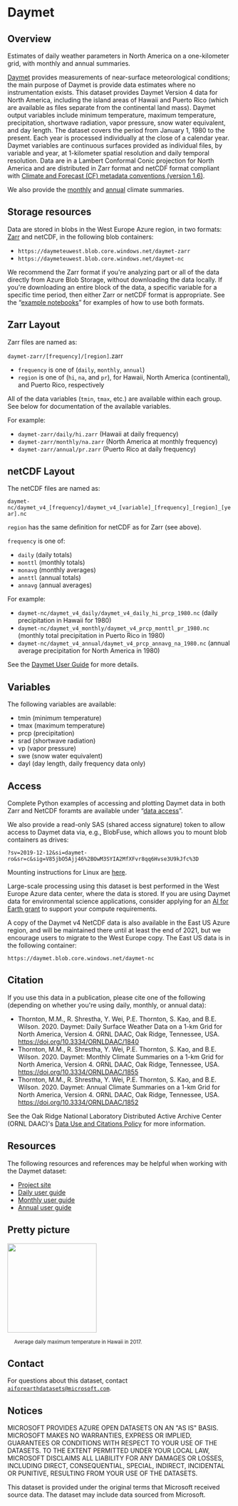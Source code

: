 # Daymet

## Overview

Estimates of daily weather parameters in North America on a one-kilometer grid, with monthly and annual summaries.

[Daymet](https://daymet.ornl.gov/) provides measurements of near-surface meteorological conditions; the main purpose of Daymet is provide data estimates where no instrumentation exists.
This dataset provides Daymet Version 4 data for North America, including the island areas of Hawaii and Puerto Rico (which are available as files separate from the continental land mass). Daymet output variables include minimum temperature, maximum temperature, precipitation, shortwave radiation, vapor pressure, snow water equivalent, and day length. The dataset covers the period from January 1, 1980 to the present. Each year is processed individually at the close of a calendar year. Daymet variables are continuous surfaces provided as individual files, by variable and year, at 1-kilometer spatial resolution and daily temporal resolution. Data are in a Lambert Conformal Conic projection for North America and are distributed in Zarr format and netCDF format compliant with [Climate and Forecast (CF) metadata conventions (version 1.6)](http://cfconventions.org/).  

We also provide the [monthly](https://daac.ornl.gov/DAYMET/guides/Daymet_V4_Monthly_Climatology.html) and [annual](https://daac.ornl.gov/DAYMET/guides/Daymet_V4_Annual_Climatology.html) climate summaries.


## Storage resources 

Data are stored in blobs in the West Europe Azure region, in two formats: [Zarr](https://zarr.readthedocs.io/) and netCDF, in the following blob containers:

* `https://daymeteuwest.blob.core.windows.net/daymet-zarr`
* `https://daymeteuwest.blob.core.windows.net/daymet-nc`

We recommend the Zarr format if you're analyzing part or all of the data directly from Azure Blob Storage, without downloading the data locally.
If you're downloading an entire block of the data, a specific variable for a specific time period, then either Zarr or netCDF format is appropriate.
See the &ldquo;<a href="https://azure.microsoft.com/en-us/services/open-datasets/catalog/daymet?tab=data-access">example notebooks</a>&rdquo; for examples of how to use both formats.


## Zarr Layout

Zarr files are named as:

`daymet-zarr/[frequency]/[region]`.zarr

* `frequency` is one of (`daily`, `monthly`, `annual`)
* `region` is one of (`hi`, `na`, and `pr`), for Hawaii, North America (continental), and Puerto Rico, respectively

All of the data variables (`tmin`, `tmax`, etc.) are available within each group.  See below for documentation of the available variables.

For example:

* `daymet-zarr/daily/hi.zarr` (Hawaii at daily frequency)
* `daymet-zarr/monthly/na.zarr` (North America at monthly frequency)
* `daymet-zarr/annual/pr.zarr` (Puerto Rico at daily frequency)


## netCDF Layout

The netCDF files are named as:

`daymet-nc/daymet_v4_[frequency]/daymet_v4_[variable]_[frequency]_[region]_[year].nc`

`region` has the same definition for netCDF as for Zarr (see above).

`frequency` is one of:

* `daily` (daily totals)
* `monttl` (monthly totals)
* `monavg` (monthly averages)
* `annttl` (annual totals)
* `annavg` (annual averages)

For example:

* `daymet-nc/daymet_v4_daily/daymet_v4_daily_hi_prcp_1980.nc` (daily precipitation in Hawaii for 1980)
* `daymet-nc/daymet_v4_monthly/daymet_v4_prcp_monttl_pr_1980.nc` (monthly total precipitation in Puerto Rico in 1980)
* `daymet-nc/daymet_v4_annual/daymet_v4_prcp_annavg_na_1980.nc` (annual average precipitation for North America in 1980)

See the [Daymet User Guide](https://daac.ornl.gov/DAYMET/guides/Daymet_V4_Monthly_Climatology.html) for more details.


## Variables

The following variables are available:

* tmin (minimum temperature)
* tmax (maximum temperature)
* prcp (precipitation)
* srad (shortwave radiation)
* vp (vapor pressure)
* swe (snow water equivalent)
* dayl (day length, daily frequency data only)


## Access

Complete Python examples of accessing and plotting Daymet data in both Zarr and NetCDF foramts are available under &ldquo;<a href="https://azure.microsoft.com/en-us/services/open-datasets/catalog/daymet?tab=data-access">data access</a>&rdquo;.

We also provide a read-only SAS (shared access signature) token to allow access to Daymet data via, e.g., BlobFuse, which allows you to mount blob containers as drives:

`?sv=2019-12-12&si=daymet-ro&sr=c&sig=V85jbO5Ajj46%2BOwM3SYIA2MfXFvr8qq6Hvse3U9kJfc%3D`

Mounting instructions for Linux are [here](https://docs.microsoft.com/en-us/azure/storage/blobs/storage-how-to-mount-container-linux).

Large-scale processing using this dataset is best performed in the West Europe Azure data center, where the data is stored.  If you are using Daymet data for environmental science applications, consider applying for an [AI for Earth grant](http://aka.ms/aiforearth) to support your compute requirements.

A copy of the Daymet v4 NetCDF data is also available in the East US Azure region, and will be maintained there until at least the end of 2021, but we encourage users to migrate to the West Europe copy.  The East US data is in the following container:

`https://daymet.blob.core.windows.net/daymet-nc`


## Citation

If you use this data in a publication, please cite one of the following (depending on whether you're using daily, monthly, or annual data):

* Thornton, M.M., R. Shrestha, Y. Wei, P.E. Thornton, S. Kao, and B.E. Wilson. 2020. Daymet: Daily Surface Weather Data on a 1-km Grid for North America, Version 4. ORNL DAAC, Oak Ridge, Tennessee, USA. https://doi.org/10.3334/ORNLDAAC/1840
* Thornton, M.M., R. Shrestha, Y. Wei, P.E. Thornton, S. Kao, and B.E. Wilson. 2020. Daymet: Monthly Climate Summaries on a 1-km Grid for North America, Version 4. ORNL DAAC, Oak Ridge, Tennessee, USA. https://doi.org/10.3334/ORNLDAAC/1855
* Thornton, M.M., R. Shrestha, Y. Wei, P.E. Thornton, S. Kao, and B.E. Wilson. 2020. Daymet: Annual Climate Summaries on a 1-km Grid for North America, Version 4. ORNL DAAC, Oak Ridge, Tennessee, USA. https://doi.org/10.3334/ORNLDAAC/1852

See the Oak Ridge National Laboratory Distributed Active Archive Center (ORNL DAAC)'s [Data Use and Citations Policy](https://daac.ornl.gov/citation_policy.html) for more information.

## Resources

The following resources and references may be helpful when working with the Daymet dataset:

* [Project site](https://daymet.ornl.gov/)<br/>
* [Daily user guide](https://daac.ornl.gov/DAYMET/guides/Daymet_Daily_V4.html)<br/>
* [Monthly user guide](https://daac.ornl.gov/DAYMET/guides/Daymet_V4_Monthly_Climatology.html)<br/>
* [Annual user guide](https://daac.ornl.gov/DAYMET/guides/Daymet_V4_Annual_Climatology.html)<br/>


## Pretty picture

<img src="https://ai4edatasetspublicassets.blob.core.windows.net/assets/aod_images/daymet.png" width=200px;><br/>

<p style="font-size:80%;margin-left:15px;">Average daily maximum temperature in Hawaii in 2017.</p>


## Contact

For questions about this dataset, contact [`aiforearthdatasets@microsoft.com`](mailto:aiforearthdatasets@microsoft.com?subject=daymet%20question).


## Notices

MICROSOFT PROVIDES AZURE OPEN DATASETS ON AN "AS IS" BASIS. MICROSOFT MAKES NO WARRANTIES, EXPRESS OR IMPLIED, GUARANTEES OR CONDITIONS WITH RESPECT TO YOUR USE OF THE DATASETS. TO THE EXTENT PERMITTED UNDER YOUR LOCAL LAW, MICROSOFT DISCLAIMS ALL LIABILITY FOR ANY DAMAGES OR LOSSES, INCLUDING DIRECT, CONSEQUENTIAL, SPECIAL, INDIRECT, INCIDENTAL OR PUNITIVE, RESULTING FROM YOUR USE OF THE DATASETS. 

This dataset is provided under the original terms that Microsoft received source data. The dataset may include data sourced from Microsoft.
